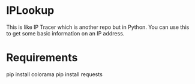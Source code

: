 # IPLookup

This is like IP Tracer which is another repo but in Python. You can use this to get some basic information on an IP address.

# Requirements

pip install colorama
pip install requests
